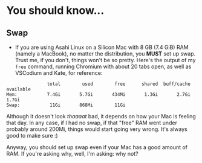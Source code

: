 # You should know...

## Swap
- If you are using Asahi Linux on a Silicon Mac with 8 GB (7.4 GiB) RAM (namely a MacBook), no matter the distribution, you **MUST** set up swap. Trust me, if you don't, things won't be so pretty. Here's the output of my ```free``` command, running Chromium with about 20 tabs open, as well as VSCodium and Kate, for reference:
```
               total        used        free      shared  buff/cache   available
Mem:           7.4Gi       5.7Gi       434Mi       1.3Gi       2.7Gi       1.7Gi
Swap:           11Gi       868Mi        11Gi
```

Although it doesn't look *thaaaat* bad, it depends on how your Mac is feeling that day. In any case, if I had no swap, if that "free" RAM went under probably around 200Mi, things would start going very wrong. It's always good to make sure :)

Anyway, you should set up swap even if your Mac has a good amount of RAM. If you're asking why, well, I'm asking: why not?